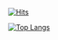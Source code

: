 [![Hits](https://hits.seeyoufarm.com/api/count/incr/badge.svg?url=https%3A%2F%2Fgithub.com%2Fbadjfas%2Fhit-counter&count_bg=%236879D3&title_bg=%23CDCCCC&icon=typescript.svg&icon_color=%23557CC9&title=badjfas&edge_flat=false)](https://hits.seeyoufarm.com)

[![Top Langs](https://github-readme-stats.vercel.app/api/top-langs/?username=badjfas&layout=compact)](https://github.com/badjfas/SimpleCalendar)
